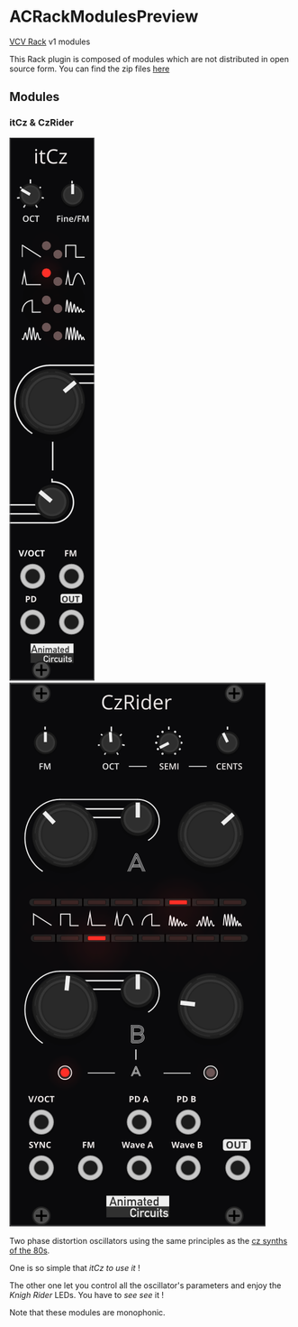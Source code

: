 # ACRackModulesPreview
[VCV Rack](https://vcvrack.com/Rack.html) v1 modules

This Rack plugin is composed of modules which are not distributed in open source form.
You can find the zip files [here](https://github.com/AnimatedCircuits/ACRackModulesPreview/releases)

## Modules

### itCz & CzRider
![](images/itCz.png?raw=true)
![](images/CzRider.png?raw=true)

Two phase distortion oscillators using the same principles as the [cz synths of the 80s](https://en.wikipedia.org/wiki/Phase_distortion_synthesis).

One is so simple that *itCz to use it* !

The other one let you control all the oscillator's parameters and enjoy the *Knigh Rider* LEDs. You have to *see see* it !

Note that these modules are monophonic.
